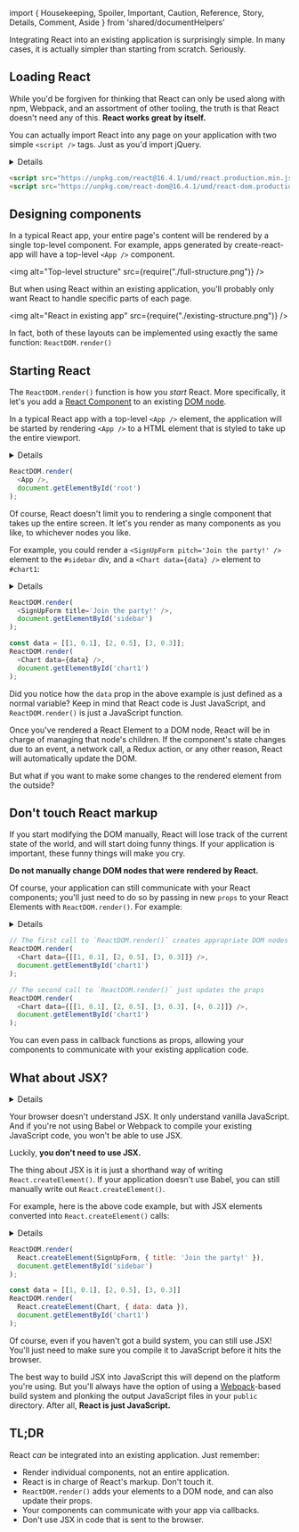 import { Housekeeping, Spoiler, Important, Caution, Reference, Story, Details, Comment, Aside } from 'shared/documentHelpers' 

Integrating React into an existing application is surprisingly simple. In many cases, it is actually simpler than starting from scratch. Seriously.

## Loading React

While you'd be forgiven for thinking that React can only be used along with npm, Webpack, and an assortment of other tooling, the truth is that React doesn't need any of this. **React works great by itself.**

You can actually import React into any page on your application with two simple `<script />` tags. Just as you'd import jQuery.

<Aside>
<Details>

This snippet loads React from [unpkg](https://unpkg.com/#/), a CDN that lets you load NPM packages as `<script />` tags.

</Details>
</Aside>

```html
<script src="https://unpkg.com/react@16.4.1/umd/react.production.min.js"></script>
<script src="https://unpkg.com/react-dom@16.4.1/umd/react-dom.production.min.js"></script>
```

## Designing components

In a typical React app, your entire page's content will be rendered by a single top-level component. For example, apps generated by create-react-app will have a top-level `<App />` component.

<img alt="Top-level structure" src={require("./full-structure.png")} />

But when using React within an existing application, you'll probably only want React to handle specific parts of each page.

<img alt="React in existing app" src={require("./existing-structure.png")} />

In fact, both of these layouts can be implemented using exactly the same function: `ReactDOM.render()`

## Starting React

The `ReactDOM.render()` function is how you *start* React. More specifically, it let's you add a [React Component](https://facebook.github.io/react/docs/react-component.html) to an existing [DOM node](https://stackoverflow.com/questions/24974621/what-is-a-node-in-javascript).

In a typical React app with a top-level `<App />` element, the application will be started by rendering `<App />` to a HTML element that is styled to take up the entire viewport.

<Aside>
<Details>

This example is taken from create-react-app. [See the original source](https://github.com/facebookincubator/create-react-app/blob/93029f8368f346bc97a12a3d2d9b0b13d8c5a713/packages/react-scripts/template/src/index.js#L7) on GitHub.

</Details>
</Aside>

```js
ReactDOM.render(
  <App />,
  document.getElementById('root')
);
```

Of course, React doesn't limit you to rendering a single component that takes up the entire screen. It let's you render as many components as you like, to whichever nodes you like.

For example, you could render a `<SignUpForm pitch='Join the party!' />` element to the `#sidebar` div, and a `<Chart data={data} />` element to `#chart1`:

<Aside>
<Details>

Make sure that you don't run this script until the elements with ids `sidebar` and `chart1` exist! If it helps, you can call `ReactDOM.render()` from a `window.onload` handler.

</Details>
</Aside>

```js
ReactDOM.render(
  <SignUpForm title='Join the party!' />,
  document.getElementById('sidebar')
);

const data = [[1, 0.1], [2, 0.5], [3, 0.3]];
ReactDOM.render(
  <Chart data={data} />,
  document.getElementById('chart1')
);
```

Did you notice how the `data` prop in the above example is just defined as a normal variable? Keep in mind that React code is Just JavaScript, and `ReactDOM.render()` is just a JavaScript function.

Once you've rendered a React Element to a DOM node, React will be in charge of managing that node's children. If the component's state changes due to an event, a network call, a Redux action, or any other reason, React will automatically update the DOM.

But what if you want to make some changes to the rendered element from the outside?

## Don't touch React markup

If you start modifying the DOM manually, React will lose track of the current state of the world, and will start doing funny things. If your application is important, these funny things will make you cry.

**Do not manually change DOM nodes that were rendered by React.**

Of course, your application can still communicate with your React components; you'll just need to do so by passing in new `props` to your React Elements with `ReactDOM.render()`. For example:

<Aside>
<Details>

For more details on `ReactDOM.render()`, you can see my lesson on [How `ReactDOM.render()` works](/courses/react-fundamentals/how-react-works/reactdom-render/).

</Details>
</Aside>

```js
// The first call to `ReactDOM.render()` creates appropriate DOM nodes
ReactDOM.render(
  <Chart data={[[1, 0.1], [2, 0.5], [3, 0.3]]} />,
  document.getElementById('chart1')
);

// The second call to `ReactDOM.render()` just updates the props
ReactDOM.render(
  <Chart data={[[1, 0.1], [2, 0.5], [3, 0.3], [4, 0.2]]} />,
  document.getElementById('chart1')
);
```

You can even pass in callback functions as props, allowing your components to communicate with your existing application code.

## What about JSX?

<Aside>
<Details>

If your app *is* using Babel already, you'll just need to add the [appropriate preset](https://www.npmjs.com/package/babel-preset-react) to your `.babelrc`.

</Details>
</Aside>

Your browser doesn't understand JSX. It only understand vanilla JavaScript. And if you're not using Babel or Webpack to compile your existing JavaScript code, you won't be able to use JSX.

Luckily, **you don't need to use JSX.**

The thing about JSX is it is just a shorthand way of writing `React.createElement()`. If your application doesn't use Babel, you can still manually write out `React.createElement()`.

For example, here is the above code example, but with JSX elements converted into `React.createElement()` calls:

<Aside>
<Details>

See how JSX maps to JavaScript in [The 6 rules of JSX: a live cheatsheet](/toolbox/jsx-live-cheatsheet/).

</Details>
</Aside>

```js
ReactDOM.render(
  React.createElement(SignUpForm, { title: 'Join the party!' }),
  document.getElementById('sidebar')
);

const data = [[1, 0.1], [2, 0.5], [3, 0.3]]
ReactDOM.render(
  React.createElement(Chart, { data: data }),
  document.getElementById('chart1')
);
```

Of course, even if you haven't got a build system, you can still use JSX! You'll just need to make sure you compile it to JavaScript before it hits the browser.

The best way to build JSX into JavaScript this will depend on the platform you're using. But you'll always have the option of using a [Webpack](https://webpack.github.io/)-based build system and plonking the output JavaScript files in your `public` directory. After all, **React is just JavaScript.**

## TL;DR

React *can* be integrated into an existing application. Just remember:

- Render individual components, not an entire application.
- React is in charge of React's markup. Don't touch it.
- `ReactDOM.render()` adds your elements to a DOM node, and can also update their props.
- Your components can communicate with your app via callbacks.
- Don't use JSX in code that is sent to the browser.
